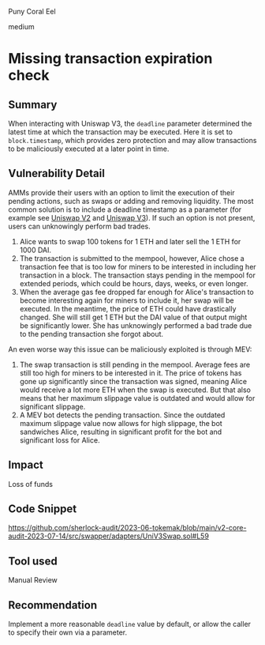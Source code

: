 Puny Coral Eel

medium

# Missing transaction expiration check
## Summary

When interacting with Uniswap V3, the `deadline` parameter determined the latest time at which the transaction may be executed. Here it is set to `block.timestamp`, which provides zero protection and may allow transactions to be maliciously executed at a later point in time.

## Vulnerability Detail

AMMs provide their users with an option to limit the execution of their pending actions, such as swaps or adding and removing liquidity. The most common solution is to include a deadline timestamp as a parameter (for example see [Uniswap V2](https://github.com/Uniswap/v2-periphery/blob/0335e8f7e1bd1e8d8329fd300aea2ef2f36dd19f/contracts/UniswapV2Router02.sol#L229) and [Uniswap V3](https://github.com/Uniswap/v3-periphery/blob/6cce88e63e176af1ddb6cc56e029110289622317/contracts/SwapRouter.sol#L119)). If such an option is not present, users can unknowingly perform bad trades.

1. Alice wants to swap 100 tokens for 1 ETH and later sell the 1 ETH for 1000 DAI.
2. The transaction is submitted to the mempool, however, Alice chose a transaction fee that is too low for miners to be interested in including her transaction in a block. The transaction stays pending in the mempool for extended periods, which could be hours, days, weeks, or even longer.
3. When the average gas fee dropped far enough for Alice's transaction to become interesting again for miners to include it, her swap will be executed. In the meantime, the price of ETH could have drastically changed. She will still get 1 ETH but the DAI value of that output might be significantly lower. She has unknowingly performed a bad trade due to the pending transaction she forgot about.

An even worse way this issue can be maliciously exploited is through MEV:

1. The swap transaction is still pending in the mempool. Average fees are still too high for miners to be interested in it. The price of tokens has gone up significantly since the transaction was signed, meaning Alice would receive a lot more ETH when the swap is executed. But that also means that her maximum slippage value is outdated and would allow for significant slippage.
2. A MEV bot detects the pending transaction. Since the outdated maximum slippage value now allows for high slippage, the bot sandwiches Alice, resulting in significant profit for the bot and significant loss for Alice.

## Impact

Loss of funds

## Code Snippet

https://github.com/sherlock-audit/2023-06-tokemak/blob/main/v2-core-audit-2023-07-14/src/swapper/adapters/UniV3Swap.sol#L59

## Tool used

Manual Review

## Recommendation

Implement a more reasonable `deadline` value by default, or allow the caller to specify their own via a parameter.